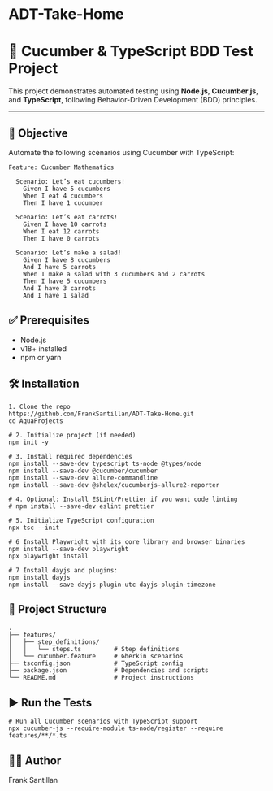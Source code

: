 # ADT-Take-Home

# 🥒 Cucumber & TypeScript BDD Test Project

This project demonstrates automated testing using **Node.js**, **Cucumber.js**, and **TypeScript**, following Behavior-Driven Development (BDD) principles.

---

## 📌 Objective

Automate the following scenarios using Cucumber with TypeScript:

```gherkin
Feature: Cucumber Mathematics

  Scenario: Let’s eat cucumbers!
    Given I have 5 cucumbers
    When I eat 4 cucumbers
    Then I have 1 cucumber

  Scenario: Let’s eat carrots!
    Given I have 10 carrots
    When I eat 12 carrots
    Then I have 0 carrots

  Scenario: Let’s make a salad!
    Given I have 8 cucumbers
    And I have 5 carrots
    When I make a salad with 3 cucumbers and 2 carrots
    Then I have 5 cucumbers
    And I have 3 carrots
    And I have 1 salad
```

## ✅ Prerequisites
 - Node.js 
 - v18+ installed
 - npm or yarn

## 🛠️ Installation

```
1. Clone the repo
https://github.com/FrankSantillan/ADT-Take-Home.git
cd AquaProjects

# 2. Initialize project (if needed)
npm init -y

# 3. Install required dependencies
npm install --save-dev typescript ts-node @types/node
npm install --save-dev @cucumber/cucumber
npm install --save-dev allure-commandline
npm install --save-dev @shelex/cucumberjs-allure2-reporter

# 4. Optional: Install ESLint/Prettier if you want code linting
# npm install --save-dev eslint prettier

# 5. Initialize TypeScript configuration
npx tsc --init

# 6 Install Playwright with its core library and browser binaries
npm install --save-dev playwright
npx playwright install

# 7 Install dayjs and plugins:
npm install dayjs
npm install --save dayjs-plugin-utc dayjs-plugin-timezone

```

## 📁 Project Structure
```
.
├── features/
│   ├── step_definitions/
│   │   └── steps.ts         # Step definitions
│   └── cucumber.feature     # Gherkin scenarios
├── tsconfig.json            # TypeScript config
├── package.json             # Dependencies and scripts
└── README.md                # Project instructions
```

## ▶️ Run the Tests
```
# Run all Cucumber scenarios with TypeScript support
npx cucumber-js --require-module ts-node/register --require features/**/*.ts
```

## 🧑‍💻 Author
Frank Santillan